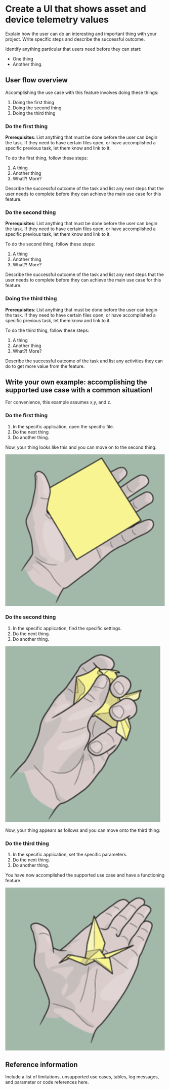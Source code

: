 # Create a UI that shows asset and device telemetry values

Explain how the user can do an interesting and important thing with your project. Write specific steps and describe the successful outcome.

Identify anything particular that users need before they can start:

* One thing
* Another thing.

## User flow overview

Accomplishing the use case with this feature involves doing these things:

1. Doing the first thing
2. Doing the second thing
3. Doing the third thing

### Do the first thing

**Prerequisites**: List anything that must be done before the user can begin the task. If they need to have certain files open, or have accomplished a specific previous task, let them know and link to it.

To do the first thing, follow these steps:

1. A thing
2. Another thing
3. What?! More?

Describe the successful outcome of the task and list any next steps that the user needs to complete before they can achieve the main use case for this feature.

### Do the second thing

**Prerequisites**: List anything that must be done before the user can begin the task. If they need to have certain files open, or have accomplished a specific previous task, let them know and link to it.

To do the second thing, follow these steps:

1. A thing
2. Another thing
3. What?! More?

Describe the successful outcome of the task and list any next steps that the user needs to complete before they can achieve the main use case for this feature.

### Doing the third thing

**Prerequisites**: List anything that must be done before the user can begin the task. If they need to have certain files open, or have accomplished a specific previous task, let them know and link to it.

To do the third thing, follow these steps:

1. A thing
2. Another thing
3. What?! More?

 Describe the successful outcome of the task and list any activities they can do to get more value from the feature.

## Write your own example: accomplishing the supported use case with a common situation!

For convenience, this example assumes x,y, and z.

### Do the first thing

1. In the specific application, open the specific file.
2. Do the next thing
3. Do another thing.

Now, your thing looks like this and you can move on to the second thing:

![First thing complete](images/step-1.png)

### Do the second thing

1. In the specific application, find the specific settings.
2. Do the next thing.
3. Do another thing.

![Second thing complete](images/step-2.png)

Now, your thing appears as follows and you can move onto the third thing:

### Do the third thing

1. In the specific application, set the specific parameters.
2. Do the next thing.
3. Do another thing.

You have now accomplished the supported use case and have a functioning feature.

![Third thing complete](images/step-3.png)

## Reference information
Include a list of limitations, unsupported use cases, tables, log messages, and parameter or code references here.
